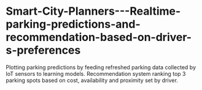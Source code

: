 # Smart-City-Planners---Realtime-parking-predictions-and-recommendation-based-on-driver-s-preferences

Plotting parking predictions by feeding refreshed parking data collected by IoT sensors to learning models.
Recommendation system ranking top 3 parking spots based on cost, availability and proximity set by driver.
